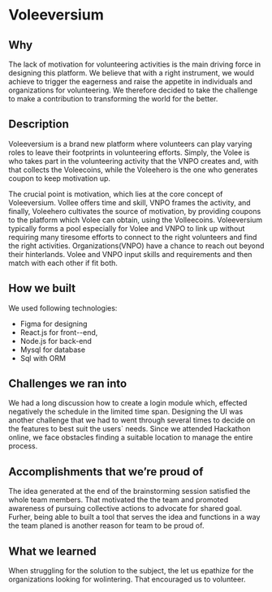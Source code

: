 # Voleeversium

## Why
The lack of motivation for volunteering activities is the main driving force in designing this platform. We believe that with a right instrument, we would achieve to trigger the eagerness and raise the appetite in individuals and organizations for volunteering. We therefore decided to take the challenge to make a contribution to transforming the world for the better.

## Description
Voleeversium is a brand new platform where volunteers can play varying roles to leave their footprints in volunteering efforts. Simply, the Volee is who takes part in the volunteering activity that the VNPO creates and, with that collects the Voleecoins, while the Voleehero is the one who generates coupon to keep motivation up.

The crucial point is motivation, which lies at the core concept of Voleeversium. Vollee offers time and skill, VNPO frames the activity, and finally, Voleehero cultivates the source of motivation, by providing coupons to the platform which Volee can obtain, using the Volleecoins.
Voleeversium typically forms a pool especially for Volee and VNPO to link up without requiring many tiresome efforts to connect to the right volunteers and find the right activities. Organizations(VNPO) have a chance to reach out beyond their hinterlands.
Volee and VNPO input skills and requirements and then match with each other if fit both.

## How we built
We used following technologies:
- Figma for designing
- React.js for front--end,
- Node.js for back-end
- Mysql for database
- Sql with ORM

## Challenges we ran into
We had a long discussion how to create a login module which, effected negatively the schedule in the limited time span. Designing the UI was another challenge that we had to went through several times to decide on the features to best suit the users` needs.
Since we attended Hackathon online, we face obstacles finding a suitable location to manage the entire process.

## Accomplishments that we’re proud of
The idea generated at the end of the brainstorming session satisfied the whole team members. That motivated the the team and promoted awareness of pursuing collective actions to advocate for shared goal.
Furher, being able to built a tool that serves the idea and functions in a way the team planed is another reason for team to be proud of.

## What we learned
When struggling for the solution to the subject, the let us epathize for the organizations looking for wolintering. That encouraged us to volunteer.
